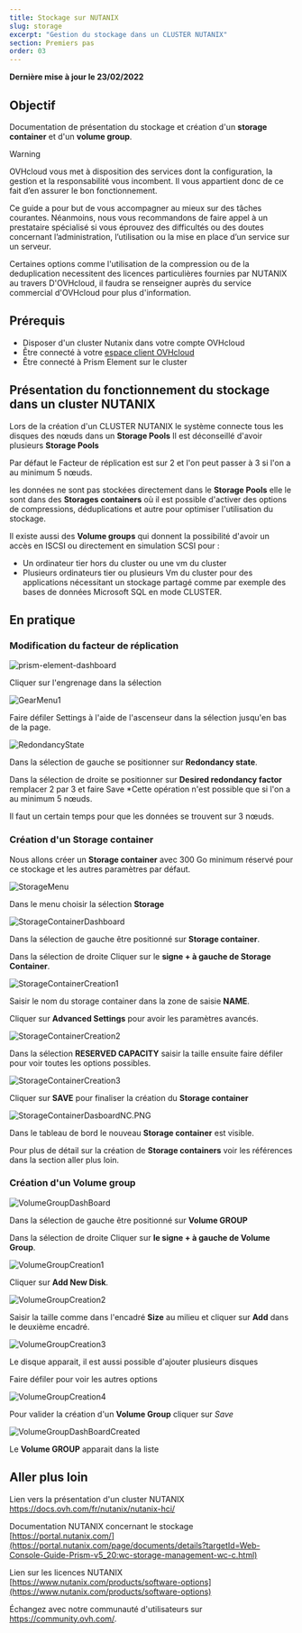 ```yaml
---
title: Stockage sur NUTANIX
slug: storage
excerpt: "Gestion du stockage dans un CLUSTER NUTANIX"
section: Premiers pas
order: 03
---
```


**Dernière mise à jour le 23/02/2022**

## Objectif

Documentation de présentation du stockage et création d'un **storage container** et d'un **volume group**.

> [!warning]
> OVHcloud vous met à disposition des services dont la configuration, la gestion et la responsabilité vous incombent. Il vous appartient donc de ce fait d’en assurer le bon fonctionnement.
>
> Ce guide a pour but de vous accompagner au mieux sur des tâches courantes. Néanmoins, nous vous recommandons de faire appel à un prestataire spécialisé si vous éprouvez des difficultés ou des doutes concernant l’administration, l’utilisation ou la mise en place d’un service sur un serveur.
>
> Certaines options comme l'utilisation de la compression ou de la deduplication necessitent des licences particulières fournies par NUTANIX au travers D'OVHcloud, il faudra se renseigner auprès du service commercial d'OVHcloud pour plus d'information.

## Prérequis

- Disposer d'un cluster Nutanix dans votre compte OVHcloud
- Être connecté à votre [espace client OVHcloud](https://www.ovh.com/auth/?action=gotomanager&from=https://www.ovh.com/fr/&ovhSubsidiary=fr)
- Être connecté à Prism Element sur le cluster


## Présentation du fonctionnement du stockage dans un cluster NUTANIX

Lors de la création d'un CLUSTER NUTANIX le système connecte tous les disques des nœuds dans un **Storage Pools** Il est déconseillé d'avoir plusieurs **Storage Pools**

Par défaut le Facteur de réplication est sur 2 et l'on peut passer à 3 si l'on a au minimum 5 nœuds.

les données ne sont pas stockées directement dans le **Storage Pools** elle le sont dans des **Storages containers** où il est possible d'activer des options de compressions, déduplications et autre pour optimiser l'utilisation du stockage. 

Il existe aussi des **Volume groups** qui donnent la possibilité d'avoir un accès en ISCSI ou directement en simulation SCSI pour :

* Un ordinateur tier hors du cluster ou une vm du cluster
* Plusieurs ordinateurs tier ou plusieurs Vm du cluster pour des applications nécessitant un stockage partagé comme par exemple des bases de données Microsoft SQL en mode CLUSTER.

## En pratique

### Modification du **facteur de réplication** 

![prism-element-dashboard](images/prism-element-dashboard.PNG)

Cliquer sur l'engrenage dans la sélection

![GearMenu1](images/GearMenu1.PNG)

Faire défiler Settings à l'aide de l'ascenseur dans la sélection jusqu'en bas de la page.

![RedondancyState](images/RedondancyState.PNG)

Dans la sélection de gauche se positionner sur **Redondancy state**. 

Dans la sélection de droite se positionner sur **Desired redondancy factor** remplacer 2 par 3 et faire Save *Cette opération n'est possible que si l'on a au minimum 5 nœuds.

Il faut un certain temps pour que les données se trouvent sur 3 nœuds.

### Création d'un **Storage container**

Nous allons créer un **Storage container** avec 300 Go minimum réservé pour ce stockage et les autres paramètres par défaut.

![StorageMenu](images/StorageMenu.png)

Dans le menu choisir la sélection **Storage**

![StorageContainerDashboard](images/StorageContainerDashboard.PNG)

Dans la sélection de gauche être positionné sur **Storage container**.

Dans la sélection de droite Cliquer sur le **signe + à gauche de Storage Container**.

![StorageContainerCreation1](images/StorageContainerCreation1.PNG)

Saisir le nom du storage container dans la zone de saisie **NAME**.

Cliquer sur **Advanced Settings** pour avoir les paramètres avancés.

![StorageContainerCreation2](images/StorageContainerCreation2.PNG)

Dans la sélection **RESERVED CAPACITY** saisir la taille ensuite faire défiler pour voir toutes les options possibles.

![StorageContainerCreation3](images/StorageContainerCreation3.PNG)

Cliquer sur **SAVE** pour finaliser la création du **Storage container**

![StorageContainerDasboardNC.PNG](images/StorageContainerDasboardNC.PNG)

Dans le tableau de bord le nouveau **Storage container** est visible.

Pour plus de détail sur la création de **Storage containers** voir les références dans la section aller plus loin.

### Création d'un **Volume group**

![VolumeGroupDashBoard](images/VolumeGroupDashBoard.PNG)

Dans la sélection de gauche être positionné sur **Volume GROUP**

Dans la sélection de droite Cliquer sur **le signe + à gauche de Volume Group**.

![VolumeGroupCreation1](images/VolumeGroupCreation1.PNG)

Cliquer sur **Add New Disk**.

![VolumeGroupCreation2](images/VolumeGroupCreation2.PNG)

Saisir la taille comme dans l'encadré **Size** au milieu et cliquer sur **Add** dans le deuxième encadré.


![VolumeGroupCreation3](images/VolumeGroupCreation3.PNG)

Le disque apparait, il est aussi possible d'ajouter plusieurs disques

Faire défiler pour voir les autres options

![VolumeGroupCreation4](images/VolumeGroupCreation4.PNG)

Pour valider la création d'un **Volume Group** cliquer sur *Save*

![VolumeGroupDashBoardCreated](images/VolumeGroupDashBoardCreated.PNG)

Le **Volume GROUP** apparait dans la liste 

## Aller plus loin

Lien vers la présentation d'un cluster NUTANIX [<https://docs.ovh.com/fr/nutanix/nutanix-hci/>](<https://docs.ovh.com/fr/nutanix/nutanix-hci/>)

Documentation NUTANIX concernant le stockage [https://portal.nutanix.com/](https://portal.nutanix.com/page/documents/details?targetId=Web-Console-Guide-Prism-v5_20:wc-storage-management-wc-c.html)

Lien sur les licences NUTANIX [https://www.nutanix.com/products/software-options](https://www.nutanix.com/products/software-options)




Échangez avec notre communauté d'utilisateurs sur <https://community.ovh.com/>.
